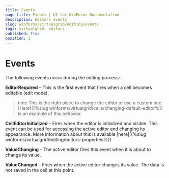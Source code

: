 ```yaml
---
title: Events
page_title: Events | UI for WinForms Documentation
description: Editors events
slug: winforms/virtualgrid/editing/events
tags: virtualgrid, editors
published: True
position: 2
---
```


# Events

The following events occur during the editing process:

__EditorRequired__ – This is the first event that fires when a cell becomes editable (edit mode). 

>note This is the right place to change the editor or use a custom one.[Here]({%slug winforms/virtualgrid/cells/changing-default-editor%}) is an example of this behavior.
>

__CellEditorInitialized__ – Fires when the editor is initialized and visible. This event can be used for accessing the active editor and changing its appearance. More information about this is available [here]({%slug winforms/virtualgrid/editing/editors-properties%}) 

__ValueChanging__ – The active editor fires this event when it is about to change its value.

__ValueChanged__ – Fires when the active editor changes its value. The data is not saved in the cell at this point.
